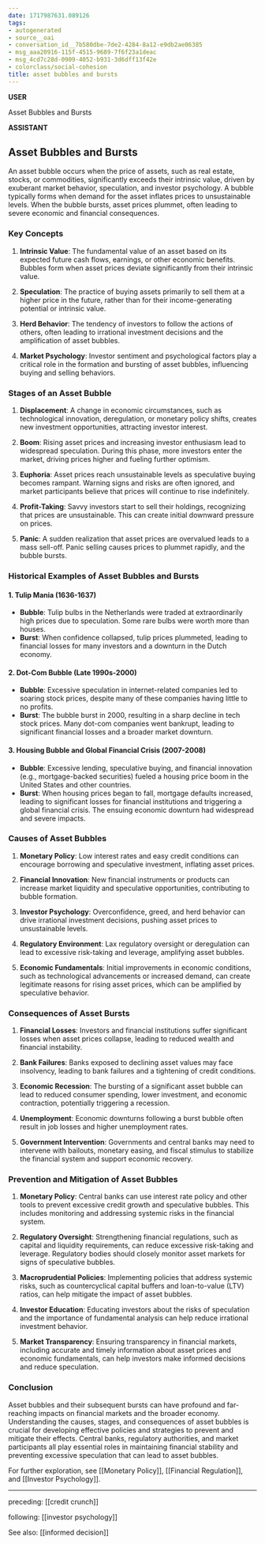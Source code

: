 ```yaml
---
date: 1717987631.089126
tags:
- autogenerated
- source__oai
- conversation_id__7b580dbe-7de2-4284-8a12-e9db2ae06385
- msg_aaa20916-115f-4515-9689-7f6f23a1deac
- msg_4cd7c28d-0909-4052-b931-3d6dff13f42e
- colorclass/social-cohesion
title: asset bubbles and bursts
---
```


**USER**

Asset Bubbles and Bursts


**ASSISTANT**

## Asset Bubbles and Bursts

An asset bubble occurs when the price of assets, such as real estate, stocks, or commodities, significantly exceeds their intrinsic value, driven by exuberant market behavior, speculation, and investor psychology. A bubble typically forms when demand for the asset inflates prices to unsustainable levels. When the bubble bursts, asset prices plummet, often leading to severe economic and financial consequences.

### Key Concepts

1. **Intrinsic Value**: The fundamental value of an asset based on its expected future cash flows, earnings, or other economic benefits. Bubbles form when asset prices deviate significantly from their intrinsic value.
   
2. **Speculation**: The practice of buying assets primarily to sell them at a higher price in the future, rather than for their income-generating potential or intrinsic value.

3. **Herd Behavior**: The tendency of investors to follow the actions of others, often leading to irrational investment decisions and the amplification of asset bubbles.

4. **Market Psychology**: Investor sentiment and psychological factors play a critical role in the formation and bursting of asset bubbles, influencing buying and selling behaviors.

### Stages of an Asset Bubble

1. **Displacement**: A change in economic circumstances, such as technological innovation, deregulation, or monetary policy shifts, creates new investment opportunities, attracting investor interest.
   
2. **Boom**: Rising asset prices and increasing investor enthusiasm lead to widespread speculation. During this phase, more investors enter the market, driving prices higher and fueling further optimism.

3. **Euphoria**: Asset prices reach unsustainable levels as speculative buying becomes rampant. Warning signs and risks are often ignored, and market participants believe that prices will continue to rise indefinitely.

4. **Profit-Taking**: Savvy investors start to sell their holdings, recognizing that prices are unsustainable. This can create initial downward pressure on prices.

5. **Panic**: A sudden realization that asset prices are overvalued leads to a mass sell-off. Panic selling causes prices to plummet rapidly, and the bubble bursts.

### Historical Examples of Asset Bubbles and Bursts

#### 1. **Tulip Mania (1636-1637)**

- **Bubble**: Tulip bulbs in the Netherlands were traded at extraordinarily high prices due to speculation. Some rare bulbs were worth more than houses.
- **Burst**: When confidence collapsed, tulip prices plummeted, leading to financial losses for many investors and a downturn in the Dutch economy.

#### 2. **Dot-Com Bubble (Late 1990s-2000)**

- **Bubble**: Excessive speculation in internet-related companies led to soaring stock prices, despite many of these companies having little to no profits.
- **Burst**: The bubble burst in 2000, resulting in a sharp decline in tech stock prices. Many dot-com companies went bankrupt, leading to significant financial losses and a broader market downturn.

#### 3. **Housing Bubble and Global Financial Crisis (2007-2008)**

- **Bubble**: Excessive lending, speculative buying, and financial innovation (e.g., mortgage-backed securities) fueled a housing price boom in the United States and other countries.
- **Burst**: When housing prices began to fall, mortgage defaults increased, leading to significant losses for financial institutions and triggering a global financial crisis. The ensuing economic downturn had widespread and severe impacts.

### Causes of Asset Bubbles

1. **Monetary Policy**: Low interest rates and easy credit conditions can encourage borrowing and speculative investment, inflating asset prices.
   
2. **Financial Innovation**: New financial instruments or products can increase market liquidity and speculative opportunities, contributing to bubble formation.

3. **Investor Psychology**: Overconfidence, greed, and herd behavior can drive irrational investment decisions, pushing asset prices to unsustainable levels.

4. **Regulatory Environment**: Lax regulatory oversight or deregulation can lead to excessive risk-taking and leverage, amplifying asset bubbles.

5. **Economic Fundamentals**: Initial improvements in economic conditions, such as technological advancements or increased demand, can create legitimate reasons for rising asset prices, which can be amplified by speculative behavior.

### Consequences of Asset Bursts

1. **Financial Losses**: Investors and financial institutions suffer significant losses when asset prices collapse, leading to reduced wealth and financial instability.
   
2. **Bank Failures**: Banks exposed to declining asset values may face insolvency, leading to bank failures and a tightening of credit conditions.

3. **Economic Recession**: The bursting of a significant asset bubble can lead to reduced consumer spending, lower investment, and economic contraction, potentially triggering a recession.

4. **Unemployment**: Economic downturns following a burst bubble often result in job losses and higher unemployment rates.

5. **Government Intervention**: Governments and central banks may need to intervene with bailouts, monetary easing, and fiscal stimulus to stabilize the financial system and support economic recovery.

### Prevention and Mitigation of Asset Bubbles

1. **Monetary Policy**: Central banks can use interest rate policy and other tools to prevent excessive credit growth and speculative bubbles. This includes monitoring and addressing systemic risks in the financial system.
   
2. **Regulatory Oversight**: Strengthening financial regulations, such as capital and liquidity requirements, can reduce excessive risk-taking and leverage. Regulatory bodies should closely monitor asset markets for signs of speculative bubbles.

3. **Macroprudential Policies**: Implementing policies that address systemic risks, such as countercyclical capital buffers and loan-to-value (LTV) ratios, can help mitigate the impact of asset bubbles.

4. **Investor Education**: Educating investors about the risks of speculation and the importance of fundamental analysis can help reduce irrational investment behavior.

5. **Market Transparency**: Ensuring transparency in financial markets, including accurate and timely information about asset prices and economic fundamentals, can help investors make informed decisions and reduce speculation.

### Conclusion

Asset bubbles and their subsequent bursts can have profound and far-reaching impacts on financial markets and the broader economy. Understanding the causes, stages, and consequences of asset bubbles is crucial for developing effective policies and strategies to prevent and mitigate their effects. Central banks, regulatory authorities, and market participants all play essential roles in maintaining financial stability and preventing excessive speculation that can lead to asset bubbles.

For further exploration, see [[Monetary Policy]], [[Financial Regulation]], and [[Investor Psychology]].


---

preceding: [[credit crunch]]  


following: [[investor psychology]]

See also: [[informed decision]]